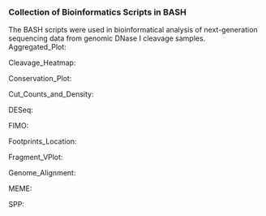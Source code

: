 <h3><b>Collection of Bioinformatics Scripts in BASH</b></h3>

The BASH scripts were used in bioinformatical analysis of next-generation sequencing data from genomic DNase I cleavage samples. 
Aggregated_Plot:

Cleavage_Heatmap:

Conservation_Plot:

Cut_Counts_and_Density:

DESeq:

FIMO:

Footprints_Location:

Fragment_VPlot:

Genome_Alignment:

MEME:

SPP:
